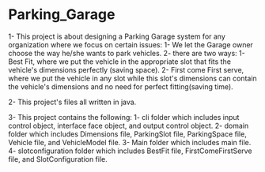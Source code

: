 # Parking_Garage
1- This project is about designing a Parking Garage system for any organization where we focus on certain issues:
    1- We let the Garage owner choose the way he/she wants to park vehicles.
    2- there are two ways: 
        1- Best Fit, where we put the vehicle in the appropriate slot that fits the vehicle's dimensions perfectly (saving space).
        2- First come First serve, where we put the vehicle in any slot while this slot's dimensions can contain the vehicle's dimensions and no need for perfect fitting(saving time).

2- This project's files all written in java.


3- This project contains the following:
    1- cli folder which includes input control object, interface face object, and output control object.
    2- domain folder which includes Dimensions file, ParkingSlot file, ParkingSpace file, Vehicle file, and VehicleModel file.
    3- Main folder which includes main file.
    4- slotconfiguration folder which includes BestFit file, FirstComeFirstServe file, and SlotConfiguration file.

